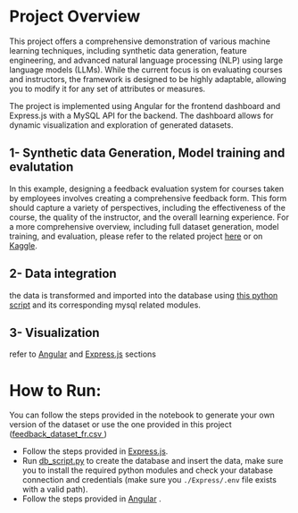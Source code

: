 # Project Overview

This project offers a comprehensive demonstration of various machine learning techniques, including synthetic data generation, feature engineering, and advanced natural language processing (NLP) using large language models (LLMs). While the current focus is on evaluating courses and instructors, the framework is designed to be highly adaptable, allowing you to modify it for any set of attributes or measures.

The project is implemented using Angular for the frontend dashboard and Express.js with a MySQL API for the backend. The dashboard allows for dynamic visualization and exploration of generated datasets.




## 1- Synthetic data Generation, Model training and evalutation

In this example, designing a feedback evaluation system for courses taken by employees involves creating a comprehensive feedback form. This form should capture a variety of perspectives, including the effectiveness of the course, the quality of the instructor, and the overall learning experience. For a more comprehensive overview, including full dataset generation, model training, and evaluation, please refer to the related project [here](https://github.com/Da-HaTer/Feedback-Dataset/blob/main/feedback-simulation.ipynb) or on [Kaggle](https://www.kaggle.com/code/oussamahaboubi/feedback-simulation).


## 2- Data integration
the data is transformed and imported into the database using [this python script]([script](https://github.com/Da-HaTer/Feedback-Dataset/blob/main/db_script.py)) and its corresponding mysql related modules.

## 3- Visualization
refer to [Angular](https://github.com/Da-HaTer/Angular-Dashboard/) and [Express.js](https://github.com/Da-HaTer/Express-server/) sections


# How to Run:
You can follow the steps provided in the notebook to generate your own version of the dataset or use the one provided in this project ([feedback_dataset_fr.csv ](https://github.com/Da-HaTer/Feedback-Dataset/blob/main/feedback_dataset_fr.csv))
- Follow the steps provided in [Express.js](https://github.com/Da-HaTer/Express-server/).
- Run [db_script.py](https://github.com/Da-HaTer/Feedback-Dataset/blob/main/db_script.py) to create the database and insert the data, make sure you to install the required python modules and check your database connection and credentials (make sure you ``./Express/.env`` file exists with a valid path).
- Follow the steps provided in [Angular](https://github.com/Da-HaTer/Angular-Dashboard/) .
